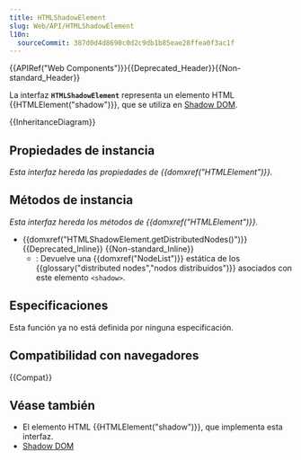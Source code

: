 ```yaml
---
title: HTMLShadowElement
slug: Web/API/HTMLShadowElement
l10n:
  sourceCommit: 387d0d4d8690c0d2c9db1b85eae28ffea0f3ac1f
---
```


{{APIRef("Web Components")}}{{Deprecated_Header}}{{Non-standard_Header}}

La interfaz **`HTMLShadowElement`** representa un elemento HTML {{HTMLElement("shadow")}}, que se utiliza en [Shadow DOM](/es/docs/Web/Web_Components/Using_shadow_DOM).

{{InheritanceDiagram}}

## Propiedades de instancia

_Esta interfaz hereda las propiedades de {{domxref("HTMLElement")}}._

## Métodos de instancia

_Esta interfaz hereda los métodos de {{domxref("HTMLElement")}}._

- {{domxref("HTMLShadowElement.getDistributedNodes()")}} {{Deprecated_Inline}} {{Non-standard_Inline}}
  - : Devuelve una {{domxref("NodeList")}} estática de los {{glossary("distributed nodes","nodos distribuidos")}} asociados con este elemento `<shadow>`.

## Especificaciones

Esta función ya no está definida por ninguna especificación.

## Compatibilidad con navegadores

{{Compat}}

## Véase también

- El elemento HTML {{HTMLElement("shadow")}}, que implementa esta interfaz.
- [Shadow DOM](/es/docs/Web/Web_Components/Using_shadow_DOM)
